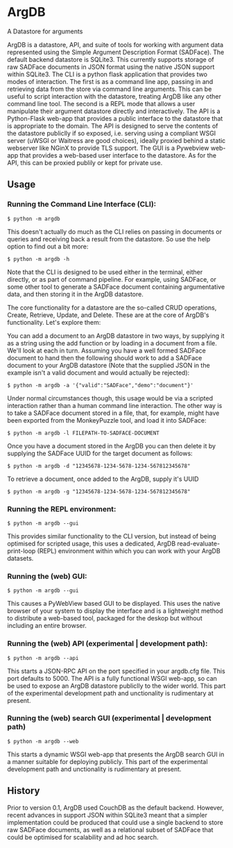 # ArgDB

A Datastore for arguments

ArgDB is a datastore, API, and suite of tools for working with argument data represented using the Simple Argument Description Format (SADFace). The default backend datastore is SQLite3. This currently supports storage of raw SADFace documents in JSON format using the native JSON support within SQLite3. The CLI is a python flask application that provides two modes of interaction. The first is as a command line app, passing in and retrieving data from the store via command line arguments. This can be useful to script interaction with the datastore, treating ArgDB like any other command line tool. The second is a REPL mode that allows a user manipulate their argument datastore directly and interactively. The API is a Python-Flask web-app that provides a public interface to the datastore that is appropriate to the domain. The API is designed to serve the contents of the datastore publiclly if so exposed, i.e. serving using a compliant WSGI  server (uWSGI or Waitress are good choices), ideally proxied behind a static webserver like NGinX to provide TLS support. The GUI is a Pywebview web-app that provides a web-based user interface to the datastore. As for the API, this can be proxied publily or kept for private use.

## Usage


### Running the Command Line Interface (CLI):

~~~~
$ python -m argdb
~~~~

This doesn't actually do much as the CLI relies on passing in documents or queries and receiving back a result from the datastore. So use the help option to find out a bit more:

~~~~
$ python -m argdb -h
~~~~

Note that the CLI is designed to be used either in the terminal, either directly, or as part of command pipeline. For example, using SADFace, or some other tool to generate a SADFace document containing argumentative data, and then storing it in the ArgDB datastore.

The core functionality for a datastore are the so-called CRUD operations, Create, Retrieve, Update, and Delete. These are at the core of ArgDB's functionality. Let's explore them:

You can add a document to an ArgDB datastore in two ways, by supplying it as a string using the add function or by loading in a document from a file. We'll look at each in turn. Assuming you have a well formed SADFace document to hand then the following should work to add a SADFace document to your ArgDB datastore (Note that the supplied JSON in the example isn't a valid document and would actually be rejected):

~~~~
$ python -m argdb -a '{"valid":"SADFace","demo":"document"}'
~~~~

Under normal circumstances though, this usage would be via a scripted interaction rather than a human command line interaction. The other way is to take a SADFace document stored in a file, that, for example, might have been exported from the MonkeyPuzzle tool, and load it into SADFace:

~~~~
$ python -m argdb -l FILEPATH-TO-SADFACE-DOCUMENT
~~~~

Once you have a document stored in the ArgDB you can then delete it by supplying the SADFace UUID for the target document as follows:

~~~~
$ python -m argdb -d "12345678-1234-5678-1234-567812345678"
~~~~

To retrieve a document, once added to the ArgDB, supply it's UUID

~~~~
$ python -m argdb -g "12345678-1234-5678-1234-567812345678"
~~~~




### Running the REPL environment:

~~~~
$ python -m argdb --gui
~~~~

This provides similar functionality to the CLI version, but instead of being optimised for scripted usage, this uses a dedicated, ArgDB read-evaluate-print-loop (REPL) environment within which you can work with your ArgDB datasets.

### Running the (web) GUI:

~~~~
$ python -m argdb --gui
~~~~

This causes a PyWebView based GUI to be displayed. This uses the native browser of your system to display the interface and is a lightweight method to distribute a web-based tool, packaged for the deskop but without including an entire browser.


### Running the (web) API (experimental | development path):

~~~~
$ python -m argdb --api
~~~~

This starts a JSON-RPC API on the port specified in your argdb.cfg file. This port defaults to 5000. The API is a fully functional WSGI web-app, so can be used to expose an ArgDB datastore publiclly to the wider world. This part of the experimental development path and unctionality is rudimentary at present.


### Running the (web) search GUI  (experimental | development path)

~~~~
$ python -m argdb --web
~~~~

This starts a dynamic WSGI web-app that presents the ArgDB search GUI in a manner suitable for deploying publicly. This part of the experimental development path and unctionality is rudimentary at present.



## History

Prior to version 0.1, ArgDB used CouchDB as the default backend. However, recent advances in support JSON within SQLite3 meant that a simpler implementation could be produced that could use a single backend to store raw SADFace documents, as well as a relational subset of SADFace that could be optimised for scalability and ad hoc search.


